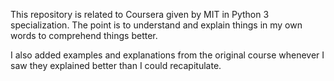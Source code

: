 This repository is related to Coursera given by MIT in Python 3 specialization.
The point is to understand and explain things in my own words to comprehend things better.

I also added examples and explanations from the original course whenever I saw they explained better than I could recapitulate.
